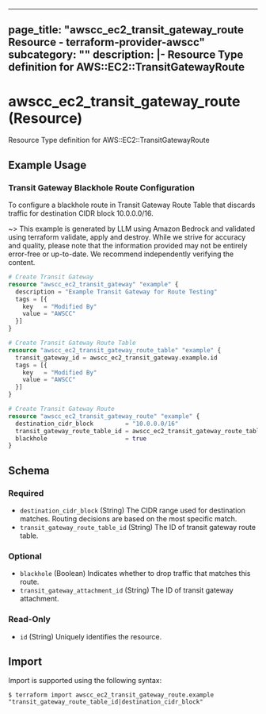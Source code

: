 
---
page_title: "awscc_ec2_transit_gateway_route Resource - terraform-provider-awscc"
subcategory: ""
description: |-
  Resource Type definition for AWS::EC2::TransitGatewayRoute
---

# awscc_ec2_transit_gateway_route (Resource)

Resource Type definition for AWS::EC2::TransitGatewayRoute

## Example Usage

### Transit Gateway Blackhole Route Configuration

To configure a blackhole route in Transit Gateway Route Table that discards traffic for destination CIDR block 10.0.0.0/16.

~> This example is generated by LLM using Amazon Bedrock and validated using terraform validate, apply and destroy. While we strive for accuracy and quality, please note that the information provided may not be entirely error-free or up-to-date. We recommend independently verifying the content.

```terraform
# Create Transit Gateway
resource "awscc_ec2_transit_gateway" "example" {
  description = "Example Transit Gateway for Route Testing"
  tags = [{
    key   = "Modified By"
    value = "AWSCC"
  }]
}

# Create Transit Gateway Route Table
resource "awscc_ec2_transit_gateway_route_table" "example" {
  transit_gateway_id = awscc_ec2_transit_gateway.example.id
  tags = [{
    key   = "Modified By"
    value = "AWSCC"
  }]
}

# Create Transit Gateway Route
resource "awscc_ec2_transit_gateway_route" "example" {
  destination_cidr_block         = "10.0.0.0/16"
  transit_gateway_route_table_id = awscc_ec2_transit_gateway_route_table.example.id
  blackhole                      = true
}
```

<!-- schema generated by tfplugindocs -->
## Schema

### Required

- `destination_cidr_block` (String) The CIDR range used for destination matches. Routing decisions are based on the most specific match.
- `transit_gateway_route_table_id` (String) The ID of transit gateway route table.

### Optional

- `blackhole` (Boolean) Indicates whether to drop traffic that matches this route.
- `transit_gateway_attachment_id` (String) The ID of transit gateway attachment.

### Read-Only

- `id` (String) Uniquely identifies the resource.

## Import

Import is supported using the following syntax:

```shell
$ terraform import awscc_ec2_transit_gateway_route.example "transit_gateway_route_table_id|destination_cidr_block"
```
